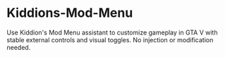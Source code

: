 # Kiddions-Mod-Menu
Use Kiddion's Mod Menu assistant to customize gameplay in GTA V with stable external controls and visual toggles. No injection or modification needed.
